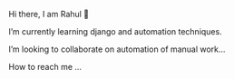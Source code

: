 Hi there, I am Rahul 👋

I’m currently learning django and automation techniques.

I’m looking to collaborate on automation of manual work...

How to reach me ...

<!---
rahul-mn/rahul-mn is a ✨ special ✨ repository because its `README.md` (this file) appears on your GitHub profile.
You can click the Preview link to take a look at your changes.
--->
